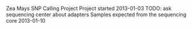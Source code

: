 Zea Mays SNP Calling Project
Project started 2013-01-03
TODO: ask sequencing center about adapters
Samples expected from the sequencing core 2013-01-10
